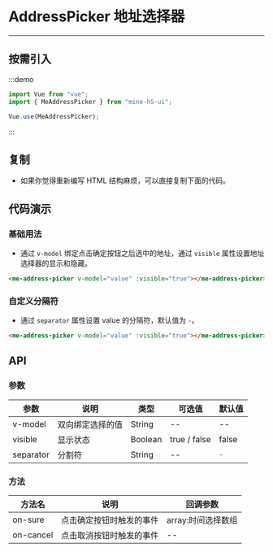 # AddressPicker 地址选择器

---

## 按需引入

:::demo

```JavaScript
import Vue from "vue";
import { MeAddressPicker } from "mine-h5-ui";

Vue.use(MeAddressPicker);
```

:::

## 复制

- 如果你觉得重新编写 HTML 结构麻烦，可以直接复制下面的代码。

## 代码演示

### 基础用法

- 通过 `v-model` 绑定点击确定按钮之后选中的地址，通过 `visible` 属性设置地址选择器的显示和隐藏。

```HTML
<me-address-picker v-model="value" :visible="true"></me-address-picker>
```

### 自定义分隔符

- 通过 `separator` 属性设置 value 的分隔符，默认值为 `-`。

```HTML
<me-address-picker v-model="value" :visible="true"></me-address-picker>
```

## API

### 参数

| 参数      | 说明             | 类型    | 可选值       | 默认值 |
| --------- | ---------------- | ------- | ------------ | ------ |
| v-model   | 双向绑定选择的值 | String  | --           | --     |
| visible   | 显示状态         | Boolean | true / false | false  |
| separator | 分割符           | String  | --           | `-`    |

### 方法

| 方法名    | 说明                     | 回调参数           |
| --------- | ------------------------ | ------------------ |
| on-sure   | 点击确定按钮时触发的事件 | array:时间选择数组 |
| on-cancel | 点击取消按钮时触发的事件 | --                 |
